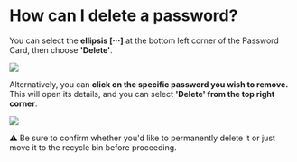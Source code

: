 # How can I delete a password?

<p class="no-margin">You can select the <b>ellipsis [···]</b> at the bottom left corner of the Password Card, then choose <b>'Delete'</b>.  </p>
<p class="no-margin"></p>
<div class="intercom-container"><img src="/assets/img/teams-pro/image_72.png"></div><p class="no-margin">Alternatively, you can <b>click on the specific password you wish to remove. </b>This will open its details, and you can select <b>'Delete' from the top right corner</b>. </p>
<p class="no-margin"></p>
<div class="intercom-container"><img src="/assets/img/teams-pro/image_73.png"></div><p class="no-margin">⚠️ Be sure to confirm whether you'd like to permanently delete it or just move it to the recycle bin before proceeding.</p>

<Intercom />
<Clarity />
<GoogleAnalytics />

